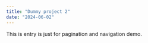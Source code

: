 ```yaml
---
title: "Dummy project 2"
date: "2024-06-02"
---
```


This is entry is just for pagination and navigation demo.